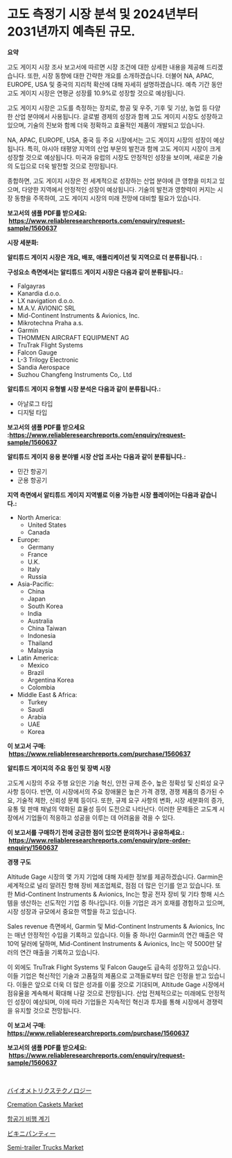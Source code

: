 <p><h1>고도 측정기 시장 분석 및 2024년부터 2031년까지 예측된 규모.</h1></p><p><strong>요약</strong></p>
<p><p>고도 게이지 시장 조사 보고서에 따르면 시장 조건에 대한 상세한 내용을 제공해 드리겠습니다. 또한, 시장 동향에 대한 간략한 개요를 소개하겠습니다. 더불어 NA, APAC, EUROPE, USA 및 중국의 지리적 확산에 대해 자세히 설명하겠습니다. 예측 기간 동안 고도 게이지 시장은 연평균 성장률 10.9%로 성장할 것으로 예상됩니다.</p><p>고도 게이지 시장은 고도를 측정하는 장치로, 항공 및 우주, 기후 및 기상, 농업 등 다양한 산업 분야에서 사용됩니다. 글로벌 경제의 성장과 함께 고도 게이지 시장도 성장하고 있으며, 기술의 진보와 함께 더욱 정확하고 효율적인 제품이 개발되고 있습니다.</p><p>NA, APAC, EUROPE, USA, 중국 등 주요 시장에서는 고도 게이지 시장의 성장이 예상됩니다. 특히, 아시아 태평양 지역의 산업 부문의 발전과 함께 고도 게이지 시장이 크게 성장할 것으로 예상됩니다. 미국과 유럽의 시장도 안정적인 성장을 보이며, 새로운 기술의 도입으로 더욱 발전할 것으로 전망됩니다.</p><p>종합하면, 고도 게이지 시장은 전 세계적으로 성장하는 산업 분야에 큰 영향을 미치고 있으며, 다양한 지역에서 안정적인 성장이 예상됩니다. 기술의 발전과 영향력이 커지는 시장 동향을 주목하여, 고도 게이지 시장의 미래 전망에 대비할 필요가 있습니다.</p></p>
<p><strong>보고서의 샘플 PDF를 받으세요: &nbsp;<a href="https://www.reliableresearchreports.com/enquiry/request-sample/1560637">https://www.reliableresearchreports.com/enquiry/request-sample/1560637</a></strong></p>
<p><strong>시장 세분화:</strong></p>
<p><strong> 알티튜드 게이지 시장은 개요, 배포, 애플리케이션 및 지역으로 더 분류됩니다. :</strong></p>
<p><strong>구성요소 측면에서는 알티튜드 게이지 시장은 다음과 같이 분류됩니다.:</strong></p>
<p><ul><li>Falgayras</li><li>Kanardia d.o.o.</li><li>LX navigation d.o.o.</li><li>M.A.V. AVIONIC SRL</li><li>Mid-Continent Instruments & Avionics, Inc.</li><li>Mikrotechna Praha a.s.</li><li>Garmin</li><li>THOMMEN AIRCRAFT EQUIPMENT AG</li><li>TruTrak Flight Systems</li><li>Falcon Gauge</li><li>L-3 Trilogy Electronic</li><li>Sandia Aerospace</li><li>Suzhou Changfeng Instruments Co,. Ltd</li></ul></p>
<p><strong> 알티튜드 게이지 유형별 시장 분석은 다음과 같이 분류됩니다.:</strong></p>
<p><ul><li>아날로그 타입</li><li>디지털 타입</li></ul></p>
<p><strong>보고서의 샘플 PDF를 받으세요 :<a href="https://www.reliableresearchreports.com/enquiry/request-sample/1560637">https://www.reliableresearchreports.com/enquiry/request-sample/1560637</a></strong></p>
<p><strong> 알티튜드 게이지 응용 분야별 시장 산업 조사는 다음과 같이 분류됩니다.:</strong></p>
<p><ul><li>민간 항공기</li><li>군용 항공기</li></ul></p>
<p><strong>지역 측면에서 알티튜드 게이지 지역별로 이용 가능한 시장 플레이어는 다음과 같습니다.:</strong></p>
<p><ul>
    <li>
        North America:
        <ul>
            <li>United States</li>
            <li>Canada</li>
        </ul>
    </li>
    <li>
        Europe:
        <ul>
            <li>Germany</li>
            <li>France</li>
            <li>U.K.</li>
            <li>Italy</li>
            <li>Russia</li>
        </ul>
    </li>
    <li>
        Asia-Pacific:
        <ul>
            <li>China</li>
            <li>Japan</li>
            <li>South Korea</li>
            <li>India</li>
            <li>Australia</li>
            <li>China Taiwan</li>
            <li>Indonesia</li>
            <li>Thailand</li>
            <li>Malaysia</li>
        </ul>
    </li>
    <li>
        Latin America:
        <ul>
            <li>Mexico</li>
            <li>Brazil</li>
            <li>Argentina Korea</li>
            <li>Colombia</li>
        </ul>
    </li>
    <li>
        Middle East & Africa:
        <ul>
            <li>Turkey</li>
            <li>Saudi</li>
            <li>Arabia</li>
            <li>UAE</li>
            <li>Korea</li>
        </ul>
    </li>
    </ul></p>
<p><strong>이 보고서 구매: &nbsp;<a href="https://www.reliableresearchreports.com/purchase/1560637">https://www.reliableresearchreports.com/purchase/1560637</a></strong></p>
<p><strong>알티튜드 게이지의 주요 동인 및 장벽 시장</strong></p>
<p><p>고도계 시장의 주요 주행 요인은 기술 혁신, 안전 규제 준수, 높은 정확성 및 신뢰성 요구 사항 등이다. 반면, 이 시장에서의 주요 장애물은 높은 가격 경쟁, 경쟁 제품의 증가된 수요, 기술적 제한, 신뢰성 문제 등이다. 또한, 규제 요구 사항의 변화, 시장 세분화의 증가, 유통 및 판매 채널의 약화된 효율성 등이 도전으로 나타난다. 이러한 문제들은 고도계 시장에서 기업들이 적응하고 성공을 이루는 데 어려움을 겪을 수 있다.</p></p>
<p><strong>이 보고서를 구매하기 전에 궁금한 점이 있으면 문의하거나 공유하세요.: &nbsp;<a href="https://www.reliableresearchreports.com/enquiry/pre-order-enquiry/1560637">https://www.reliableresearchreports.com/enquiry/pre-order-enquiry/1560637</a></strong></p>
<p><strong>경쟁 구도</strong></p>
<p><p>Altitude Gage 시장의 몇 가지 기업에 대해 자세한 정보를 제공하겠습니다. Garmin은 세계적으로 널리 알려진 항해 장비 제조업체로, 점점 더 많은 인기를 얻고 있습니다. 또한 Mid-Continent Instruments & Avionics, Inc는 항공 전자 장비 및 기타 항해 시스템을 생산하는 선도적인 기업 중 하나입니다. 이들 기업은 과거 호재를 경험하고 있으며, 시장 성장과 규모에서 중요한 역할을 하고 있습니다.</p><p>Sales revenue 측면에서, Garmin 및 Mid-Continent Instruments & Avionics, Inc는 매년 안정적인 수입을 기록하고 있습니다. 이들 중 하나인 Garmin의 연간 매출은 약 10억 달러에 달하며, Mid-Continent Instruments & Avionics, Inc는 약 5000만 달러의 연간 매출을 기록하고 있습니다.</p><p>이 외에도 TruTrak Flight Systems 및 Falcon Gauge도 급속히 성장하고 있습니다. 이들 기업은 혁신적인 기술과 고품질의 제품으로 고객들로부터 많은 인정을 받고 있습니다. 이들은 앞으로 더욱 더 많은 성과를 이룰 것으로 기대되며, Altitude Gage 시장에서 점유율을 계속해서 확대해 나갈 것으로 전망됩니다. 산업 전체적으로는 미래에도 안정적인 성장이 예상되며, 이에 따라 기업들은 지속적인 혁신과 투자를 통해 시장에서 경쟁력을 유지할 것으로 전망됩니다.</p></p>
<p><strong>이 보고서 구매: &nbsp; <a href="https://www.reliableresearchreports.com/purchase/1560637">https://www.reliableresearchreports.com/purchase/1560637</a></strong></p>
<p><strong>보고서의 샘플 PDF를 받으세요: &nbsp;<a href="https://www.reliableresearchreports.com/enquiry/request-sample/1560637">https://www.reliableresearchreports.com/enquiry/request-sample/1560637</a></strong><strong></strong></p>
<p>&nbsp;</p>
<p><p><a href="https://github.com/dadanedu33/Market-Research-Report-List-1/blob/main/84346546357.md">バイオメトリクステクノロジー</a></p><p><a href="https://github.com/Paul14Anderson63/Market-Research-Report-List-3/blob/main/cremation-caskets-market.md">Cremation Caskets Market</a></p><p><a href="https://github.com/Hubertstyenger6685/Market-Research-Report-List-1/blob/main/55889465702.md">항공기 비행 계기</a></p><p><a href="https://github.com/ihabdkwlxs948/Market-Research-Report-List-1/blob/main/14271496356.md">ビキニパンティー</a></p><p><a href="https://woozy-pyroraptor-a1f.notion.site/Semi-trailer-Trucks-Market-Insights-Market-Players-and-Forecast-Till-2031-e186926d85534064ae18c3028aaa4155">Semi-trailer Trucks Market</a></p></p>